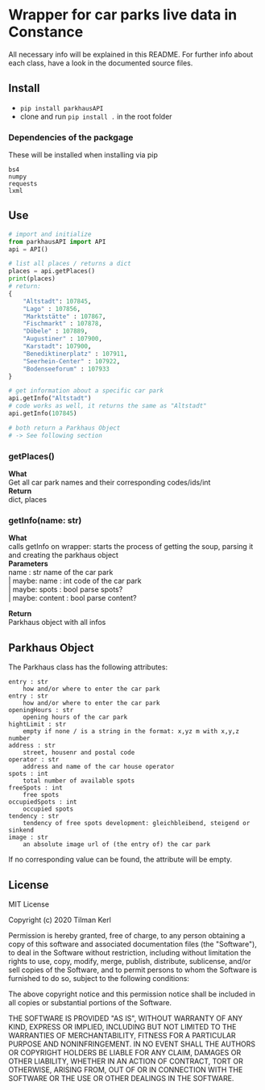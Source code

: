 # Wrapper for car parks live data in Constance
All necessary info will be explained in this README. For further info about each class,
have a look in the documented source files.

## Install
 - `pip install parkhausAPI`
 - clone and run `pip install .` in the root folder

### Dependencies of the packgage
These will be installed when installing via pip
```
bs4
numpy
requests
lxml
```
## Use
```python
# import and initialize
from parkhausAPI import API
api = API()

# list all places / returns a dict
places = api.getPlaces()
print(places)
# return:
{
    "Altstadt": 107845,
    "Lago" : 107856,
    "Marktstätte" : 107867,
    "Fischmarkt" : 107878,
    "Döbele" : 107889,
    "Augustiner" : 107900,
    "Karstadt": 107900,
    "Benediktinerplatz" : 107911,
    "Seerhein-Center" : 107922,
    "Bodenseeforum" : 107933
}

# get information about a specific car park
api.getInfo("Altstadt")
# code works as well, it returns the same as "Altstadt"
api.getInfo(107845)

# both return a Parkhaus Object
# -> See following section
```

### getPlaces()
**What** <br>
Get all car park names and their corresponding codes/ids/int  <br>
**Return** <br>
dict, places

### getInfo(name: str)
**What** <br>
calls getInfo on wrapper:
starts the process of getting the soup, parsing it
and creating the parkhaus object <br>
**Parameters** <br>
name : str
    name of the car park <br>
| maybe:
name : int
    code of the car park <br>
| maybe:
spots : bool
    parse spots? <br>
| maybe:
content : bool
    parse content? <br>

**Return** <br>
Parkhaus object with all infos

## Parkhaus Object
The Parkhaus class has the following attributes:
```
entry : str
    how and/or where to enter the car park
entry : str
    how and/or where to enter the car park
openingHours : str
    opening hours of the car park
hightLimit : str
    empty if none / is a string in the format: x,yz m with x,y,z number
address : str
    street, housenr and postal code
operator : str
    address and name of the car house operator
spots : int
    total number of available spots
freeSpots : int
    free spots
occupiedSpots : int
    occupied spots
tendency : str
    tendency of free spots development: gleichbleibend, steigend or sinkend
image : str
    an absolute image url of (the entry of) the car park    
```
If no corresponding value can be found, the attribute will be empty.

## License
MIT License

Copyright (c) 2020 Tilman Kerl

Permission is hereby granted, free of charge, to any person obtaining a copy
of this software and associated documentation files (the "Software"), to deal
in the Software without restriction, including without limitation the rights
to use, copy, modify, merge, publish, distribute, sublicense, and/or sell
copies of the Software, and to permit persons to whom the Software is
furnished to do so, subject to the following conditions:

The above copyright notice and this permission notice shall be included in all
copies or substantial portions of the Software.

THE SOFTWARE IS PROVIDED "AS IS", WITHOUT WARRANTY OF ANY KIND, EXPRESS OR
IMPLIED, INCLUDING BUT NOT LIMITED TO THE WARRANTIES OF MERCHANTABILITY,
FITNESS FOR A PARTICULAR PURPOSE AND NONINFRINGEMENT. IN NO EVENT SHALL THE
AUTHORS OR COPYRIGHT HOLDERS BE LIABLE FOR ANY CLAIM, DAMAGES OR OTHER
LIABILITY, WHETHER IN AN ACTION OF CONTRACT, TORT OR OTHERWISE, ARISING FROM,
OUT OF OR IN CONNECTION WITH THE SOFTWARE OR THE USE OR OTHER DEALINGS IN THE
SOFTWARE.
